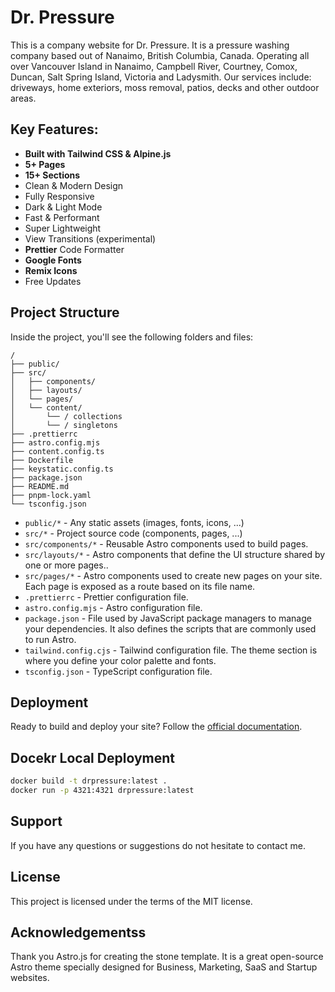 # Dr. Pressure

This is a company website for Dr. Pressure. It is a pressure washing company based out of Nanaimo, British Columbia, Canada. Operating all over Vancouver Island in Nanaimo, Campbell River, Courtney, Comox, Duncan, Salt Spring Island, Victoria and Ladysmith. Our services include: driveways, home exteriors, moss removal, patios, decks and other outdoor areas.

## Key Features:

- **Built with Tailwind CSS & Alpine.js**
- **5+ Pages**
- **15+ Sections**
- Clean & Modern Design
- Fully Responsive
- Dark & Light Mode
- Fast & Performant
- Super Lightweight
- View Transitions (experimental)
- **Prettier** Code Formatter
- **Google Fonts**
- **Remix Icons**
- Free Updates

## Project Structure

Inside the project, you'll see the following folders and files:

```
/
├── public/
├── src/
│   ├── components/
│   ├── layouts/
│   └── pages/
│   └── content/
│       └── / collections
│       └── / singletons
├── .prettierrc
├── astro.config.mjs
├── content.config.ts
├── Dockerfile
├── keystatic.config.ts
├── package.json
├── README.md
├── pnpm-lock.yaml
└── tsconfig.json
```

- `public/*` - Any static assets (images, fonts, icons, ...)
- `src/*` - Project source code (components, pages, ...)
- `src/components/*` - Reusable Astro components used to build pages.
- `src/layouts/*` - Astro components that define the UI structure shared by one or more pages..
- `src/pages/*` - Astro components used to create new pages on your site. Each page is exposed as a route based on its file name.
- `.prettierrc` - Prettier configuration file.
- `astro.config.mjs` - Astro configuration file.
- `package.json` - File used by JavaScript package managers to manage your dependencies. It also defines the scripts that are commonly used to run Astro.
- `tailwind.config.cjs` - Tailwind configuration file. The theme section is where you define your color palette and fonts.
- `tsconfig.json` - TypeScript configuration file.

## Deployment

Ready to build and deploy your site? Follow the [official documentation](https://docs.astro.build/en/guides/deploy/).

## Docekr Local Deployment

```bash
docker build -t drpressure:latest .
docker run -p 4321:4321 drpressure:latest
```

## Support

If you have any questions or suggestions do not hesitate to contact me.

## License

This project is licensed under the terms of the MIT license.

## Acknowledgementss

Thank you Astro.js for creating the stone template. It is a great open-source Astro theme specially designed for Business, Marketing, SaaS and Startup websites.
